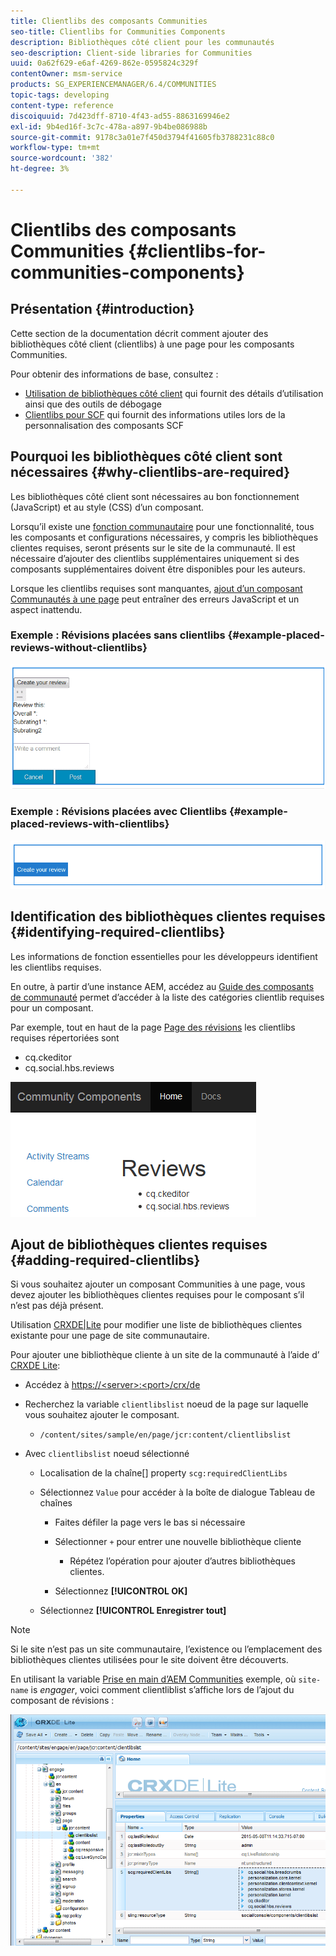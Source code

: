 ```yaml
---
title: Clientlibs des composants Communities
seo-title: Clientlibs for Communities Components
description: Bibliothèques côté client pour les communautés
seo-description: Client-side libraries for Communities
uuid: 0a62f629-e6af-4269-862e-0595824c329f
contentOwner: msm-service
products: SG_EXPERIENCEMANAGER/6.4/COMMUNITIES
topic-tags: developing
content-type: reference
discoiquuid: 7d423dff-8710-4f43-ad55-8863169946e2
exl-id: 9b4ed16f-3c7c-478a-a897-9b4be086988b
source-git-commit: 9178c3a01e7f450d3794f41605fb3788231c88c0
workflow-type: tm+mt
source-wordcount: '382'
ht-degree: 3%

---
```


# Clientlibs des composants Communities {#clientlibs-for-communities-components}

## Présentation {#introduction}

Cette section de la documentation décrit comment ajouter des bibliothèques côté client (clientlibs) à une page pour les composants Communities.

Pour obtenir des informations de base, consultez :

* [Utilisation de bibliothèques côté client](../../help/sites-developing/clientlibs.md) qui fournit des détails d’utilisation ainsi que des outils de débogage
* [Clientlibs pour SCF](client-customize.md#clientlibs) qui fournit des informations utiles lors de la personnalisation des composants SCF

## Pourquoi les bibliothèques côté client sont nécessaires {#why-clientlibs-are-required}

Les bibliothèques côté client sont nécessaires au bon fonctionnement (JavaScript) et au style (CSS) d’un composant.

Lorsqu’il existe une [fonction communautaire](functions.md) pour une fonctionnalité, tous les composants et configurations nécessaires, y compris les bibliothèques clientes requises, seront présents sur le site de la communauté. Il est nécessaire d’ajouter des clientlibs supplémentaires uniquement si des composants supplémentaires doivent être disponibles pour les auteurs.

Lorsque les clientlibs requises sont manquantes, [ajout d’un composant Communautés à une page](author-communities.md) peut entraîner des erreurs JavaScript et un aspect inattendu.

### Exemple : Révisions placées sans clientlibs {#example-placed-reviews-without-clientlibs}

![chlimage_1-244](assets/chlimage_1-244.png)

### Exemple : Révisions placées avec Clientlibs {#example-placed-reviews-with-clientlibs}

![chlimage_1-245](assets/chlimage_1-245.png)

## Identification des bibliothèques clientes requises {#identifying-required-clientlibs}

Les informations de fonction essentielles pour les développeurs identifient les clientlibs requises.

En outre, à partir d’une instance AEM, accédez au [Guide des composants de communauté](components-guide.md) permet d’accéder à la liste des catégories clientlib requises pour un composant.

Par exemple, tout en haut de la page [Page des révisions](http://localhost:4502/content/community-components/en/reviews.html) les clientlibs requises répertoriées sont

* cq.ckeditor
* cq.social.hbs.reviews

![chlimage_1-246](assets/chlimage_1-246.png)

## Ajout de bibliothèques clientes requises {#adding-required-clientlibs}

Si vous souhaitez ajouter un composant Communities à une page, vous devez ajouter les bibliothèques clientes requises pour le composant s’il n’est pas déjà présent.

Utilisation [CRXDE|Lite](#using-crxde-lite) pour modifier une liste de bibliothèques clientes existante pour une page de site communautaire.

Pour ajouter une bibliothèque cliente à un site de la communauté à l’aide d’ [CRXDE Lite](../../help/sites-developing/developing-with-crxde-lite.md):

* Accédez à [https://&lt;server>:&lt;port>/crx/de](http://localhost:4502/crx/de)
* Recherchez la variable `clientlibslist` noeud de la page sur laquelle vous souhaitez ajouter le composant.

   * `/content/sites/sample/en/page/jcr:content/clientlibslist`

* Avec `clientlibslist` noeud sélectionné

   * Localisation de la chaîne[] property `scg:requiredClientLibs`
   * Sélectionnez `Value` pour accéder à la boîte de dialogue Tableau de chaînes

      * Faites défiler la page vers le bas si nécessaire
      * Sélectionner `+` pour entrer une nouvelle bibliothèque cliente

         * Répétez l’opération pour ajouter d’autres bibliothèques clientes.
      * Sélectionnez **[!UICONTROL OK]**
   * Sélectionnez **[!UICONTROL Enregistrer tout]**



>[!NOTE]
>
>Si le site n’est pas un site communautaire, l’existence ou l’emplacement des bibliothèques clientes utilisées pour le site doivent être découverts.

En utilisant la variable [Prise en main d’AEM Communities](getting-started.md) exemple, où `site-name` is *engager*, voici comment clientliblist s’affiche lors de l’ajout du composant de révisions :

![chlimage_1-247](assets/chlimage_1-247.png)

